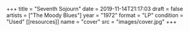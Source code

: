 +++
title = "Seventh Sojourn"
date = 2019-11-14T21:17:03
draft = false
artists = ["The Moody Blues"]
year = "1972"
format = "LP"
condition = "Used"
[[resources]]
  name = "cover"
  src = "images/cover.jpg"
+++
